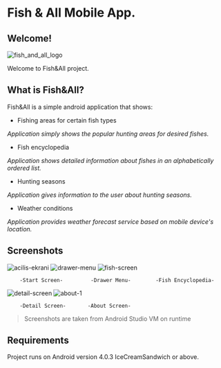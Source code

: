 # Fish & All Mobile App.

Welcome!
---

![fish_and_all_logo](https://user-images.githubusercontent.com/34637265/54073147-d7863280-4294-11e9-80ff-13e56815022e.png)

Welcome to Fish&All project. 

What is Fish&All?
---

Fish&All is a simple android application that shows:

* Fishing areas for certain fish types  

*Application simply shows the popular hunting areas for desired fishes.*

* Fish encyclopedia 

*Application shows detailed information about fishes in an alphabetically ordered list.*

* Hunting seasons

*Application gives information to the user about hunting seasons.*

* Weather conditions 

*Application provides weather forecast service based on mobile device's location.*

Screenshots
---
![acilis-ekrani](https://user-images.githubusercontent.com/34637265/54073598-56319e80-429a-11e9-965e-a74e159bc1b4.jpg)  ![drawer-menu](https://user-images.githubusercontent.com/34637265/54073609-7bbea800-429a-11e9-8e80-98e6902375e1.jpg)  ![fish-screen](https://user-images.githubusercontent.com/34637265/54073612-88430080-429a-11e9-9bd7-25aa0eb0eaa2.jpg)

        -Start Screen-         -Drawer Menu-        -Fish Encyclopedia-

![detail-screen](https://user-images.githubusercontent.com/34637265/54073618-9b55d080-429a-11e9-9586-c87960a59d49.jpg)  ![about-1](https://user-images.githubusercontent.com/34637265/54073706-8168bd80-429b-11e9-9296-d1d17ab0b480.jpg)


        -Detail Screen-       -About Screen-
        
>Screenshots are taken from Android Studio VM on runtime

Requirements
---

Project runs on Android version 4.0.3 IceCreamSandwich or above. 

